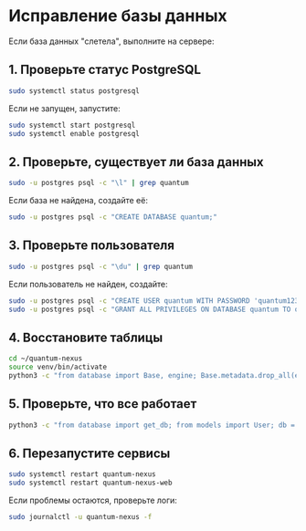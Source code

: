# Исправление базы данных

Если база данных "слетела", выполните на сервере:

## 1. Проверьте статус PostgreSQL
```bash
sudo systemctl status postgresql
```

Если не запущен, запустите:
```bash
sudo systemctl start postgresql
sudo systemctl enable postgresql
```

## 2. Проверьте, существует ли база данных
```bash
sudo -u postgres psql -c "\l" | grep quantum
```

Если база не найдена, создайте её:
```bash
sudo -u postgres psql -c "CREATE DATABASE quantum;"
```

## 3. Проверьте пользователя
```bash
sudo -u postgres psql -c "\du" | grep quantum
```

Если пользователь не найден, создайте:
```bash
sudo -u postgres psql -c "CREATE USER quantum WITH PASSWORD 'quantum123';"
sudo -u postgres psql -c "GRANT ALL PRIVILEGES ON DATABASE quantum TO quantum;"
```

## 4. Восстановите таблицы
```bash
cd ~/quantum-nexus
source venv/bin/activate
python3 -c "from database import Base, engine; Base.metadata.drop_all(engine); Base.metadata.create_all(engine)"
```

## 5. Проверьте, что все работает
```bash
python3 -c "from database import get_db; from models import User; db = next(get_db()); print(f'Users in DB: {db.query(User).count()}')"
```

## 6. Перезапустите сервисы
```bash
sudo systemctl restart quantum-nexus
sudo systemctl restart quantum-nexus-web
```

Если проблемы остаются, проверьте логи:
```bash
sudo journalctl -u quantum-nexus -f
```
